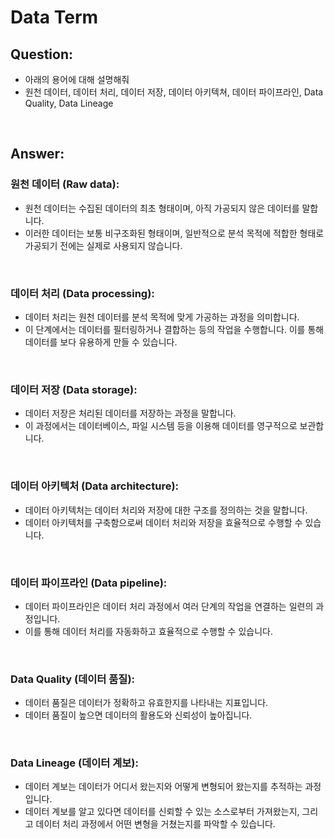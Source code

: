 # Data Term

## Question:

- 아래의 용어에 대해 설명해줘
- 원천 데이터, 데이터 처리, 데이터 저장, 데이터 아키텍쳐, 데이터 파이프라인,  Data Quality, Data Lineage

<br>

## Answer:

### 원천 데이터 (Raw data):

- 원천 데이터는 수집된 데이터의 최초 형태이며, 아직 가공되지 않은 데이터를 말합니다. 
- 이러한 데이터는 보통 비구조화된 형태이며, 일반적으로 분석 목적에 적합한 형태로 가공되기 전에는 실제로 사용되지 않습니다.

<br>

### 데이터 처리 (Data processing):

- 데이터 처리는 원천 데이터를 분석 목적에 맞게 가공하는 과정을 의미합니다. 
- 이 단계에서는 데이터를 필터링하거나 결합하는 등의 작업을 수행합니다. 이를 통해 데이터를 보다 유용하게 만들 수 있습니다.

<br>

### 데이터 저장 (Data storage):

- 데이터 저장은 처리된 데이터를 저장하는 과정을 말합니다. 
- 이 과정에서는 데이터베이스, 파일 시스템 등을 이용해 데이터를 영구적으로 보관합니다.

<br>

### 데이터 아키텍처 (Data architecture):

- 데이터 아키텍처는 데이터 처리와 저장에 대한 구조를 정의하는 것을 말합니다. 
- 데이터 아키텍처를 구축함으로써 데이터 처리와 저장을 효율적으로 수행할 수 있습니다.

<br>

### 데이터 파이프라인 (Data pipeline):

- 데이터 파이프라인은 데이터 처리 과정에서 여러 단계의 작업을 연결하는 일련의 과정입니다. 
- 이를 통해 데이터 처리를 자동화하고 효율적으로 수행할 수 있습니다.

<br>

### Data Quality (데이터 품질):

- 데이터 품질은 데이터가 정확하고 유효한지를 나타내는 지표입니다. 
- 데이터 품질이 높으면 데이터의 활용도와 신뢰성이 높아집니다.

<br>

### Data Lineage (데이터 계보):

- 데이터 계보는 데이터가 어디서 왔는지와 어떻게 변형되어 왔는지를 추적하는 과정입니다. 
- 데이터 계보를 알고 있다면 데이터를 신뢰할 수 있는 소스로부터 가져왔는지, 그리고 데이터 처리 과정에서 어떤 변형을 거쳤는지를 파악할 수 있습니다.

<br>